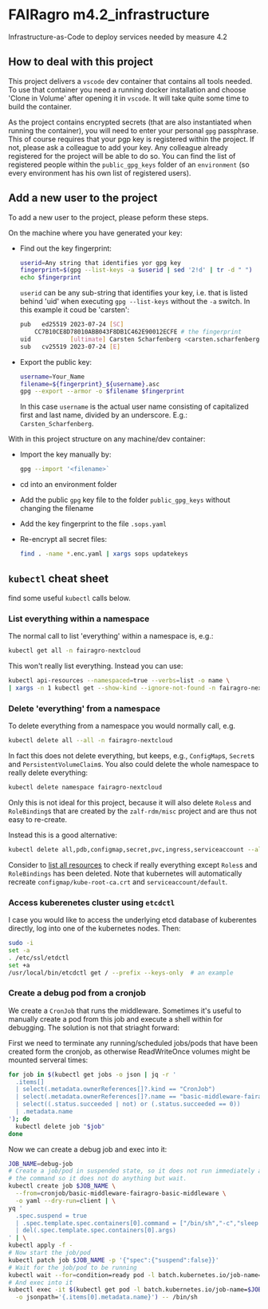 # FAIRagro m4.2_infrastructure #

Infrastructure-as-Code to deploy services needed by measure 4.2

## How to deal with this project ##

This project delivers a `vscode` dev container that contains all tools needed. To use that container
you need a running docker installation and choose 'Clone in Volume' after opening it in `vscode`.
It will take quite some time to build the container.

As the project contains encrypted secrets (that are also instantiated when running the container),
you will need to enter your personal `gpg` passphrase. This of course requires that your pgp key
is registered within the project. If not, please ask a colleague to add your key. Any colleague
already registered for the project will be able to do so. You can find the list of registered people
within the `public_gpg_keys` folder of an `environment` (so every environment has his own list of
registered users).

## Add a new user to the project ##

To add a new user to the project, please peform these steps.

On the machine where you have generated your key:

* Find out the key fingerprint:

  ```bash
  userid=Any string that identifies yor gpg key
  fingerprint=$(gpg --list-keys -a $userid | sed '2!d' | tr -d " ")
  echo $fingerprint
  ```

  `userid` can be any sub-string that identifies your key, i.e. that is listed behind 'uid' when
  executing `gpg --list-keys` without the `-a` switch. In this example it coud be 'carsten':

  ```bash #2
  pub   ed25519 2023-07-24 [SC]
      CC7B10CE8D78010ABB043F8DB1C462E90012ECFE # the fingerprint
  uid           [ultimate] Carsten Scharfenberg <carsten.scharfenberg@zalf.de>  # the full user id
  sub   cv25519 2023-07-24 [E]
  ```

* Export the public key:

  ```bash
  username=Your_Name
  filename=${fingerprint}_${username}.asc
  gpg --export --armor -o $filename $fingerprint
  ```

  In this case `username` is the actual user name consisting of capitalized first and last name,
  divided by an underscore. E.g.: `Carsten_Scharfenberg`.

With in this project structure on any machine/dev container:

* Import the key manually by:

  ```bash
  gpg --import '<filename>`
  ```

* cd into an environment folder
* Add the public `gpg` key file to the folder `public_gpg_keys` without changing the filename
* Add the key fingerprint to the file `.sops.yaml`
* Re-encrypt all secret files:

  ```bash
  find . -name *.enc.yaml | xargs sops updatekeys
  ```

## `kubectl` cheat sheet ##

find some useful `kubectl` calls below.

### List everything within a namespace ###

The normal call to list 'everything' within a namespace is, e.g.:

```bash
kubectl get all -n fairagro-nextcloud
```

This won't really list everything. Instead you can use:

```bash
kubectl api-resources --namespaced=true --verbs=list -o name \
| xargs -n 1 kubectl get --show-kind --ignore-not-found -n fairagro-nextcloud
```

### Delete 'everything' from a namespace ###

To delete everything from a namespace you would normally call, e.g.

```bash
kubectl delete all --all -n fairagro-nextcloud
```

In fact this does not delete everything, but keeps, e.g., `ConfigMap`s, `Secret`s and
`PersistentVolumeClaim`s. You also could delete the whole namespace to really delete everything:

```bash
kubectl delete namespace fairagro-nextcloud
```

Only this is not ideal for this project, because it will also delete `Roles`s and `RoleBinding`s
that are created by the `zalf-rdm/misc` project and are thus not easy to re-create.

Instead this is a good alternative:

```bash
kubectl delete all,pdb,configmap,secret,pvc,ingress,serviceaccount --all -n fairagro-nextcloud
```

Consider to [list all resources](#list-everything-within-a-namespace) to check if really
everything except `Roles`s and `RoleBindings` has been deleted. Note that kubernetes will
automatically recreate `configmap/kube-root-ca.crt` and `serviceaccount/default`.

### Access kuberenetes cluster using `etcdctl` ###

I case you would like to access the underlying etcd database of kuberentes directly, log
into one of the kubernetes nodes. Then:

```bash
sudo -i
set -a
. /etc/ssl/etdctl
set +a
/usr/local/bin/etcdctl get / --prefix --keys-only  # an example
```

### Create a debug pod from a cronjob ###

We create a `CronJob` that runs the middleware. Sometimes it's useful to manually
create a pod from this job and execute a shell within for debugging. The solution
is not that striaght forward:

First we need to terminate any running/scheduled jobs/pods that have been created
form the cronjob, as otherwise ReadWriteOnce volumes might be mounted serveral times:

```bash
for job in $(kubectl get jobs -o json | jq -r '
  .items[]
  | select(.metadata.ownerReferences[]?.kind == "CronJob")
  | select(.metadata.ownerReferences[]?.name == "basic-middleware-fairagro-basic-middleware")
  | select((.status.succeeded | not) or (.status.succeeded == 0))
  | .metadata.name
'); do
  kubectl delete job "$job"
done
```

Now we can create a debug job and exec into it:

```bash
JOB_NAME=debug-job
# Create a job/pod in suspended state, so it does not run immediately and replace
# the command so it does not do anything but wait.
kubectl create job $JOB_NAME \
  --from=cronjob/basic-middleware-fairagro-basic-middleware \
  -o yaml --dry-run=client | \
yq '
  .spec.suspend = true
  | .spec.template.spec.containers[0].command = ["/bin/sh","-c","sleep infinity"]
  | del(.spec.template.spec.containers[0].args)
' | \
kubectl apply -f -
# Now start the job/pod
kubectl patch job $JOB_NAME -p '{"spec":{"suspend":false}}'
# Wait for the job/pod to be running
kubectl wait --for=condition=ready pod -l batch.kubernetes.io/job-name=$JOB_NAME --timeout=300s
# And exec into it
kubectl exec -it $(kubectl get pod -l batch.kubernetes.io/job-name=$JOB_NAME \
  -o jsonpath='{.items[0].metadata.name}') -- /bin/sh
```
